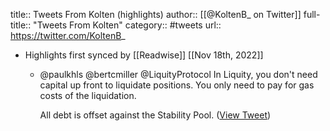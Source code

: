 title:: Tweets From Kolten (highlights)
author:: [[@KoltenB_ on Twitter]]
full-title:: "Tweets From Kolten"
category:: #tweets
url:: https://twitter.com/KoltenB_

- Highlights first synced by [[Readwise]] [[Nov 18th, 2022]]
	- @paulkhls @bertcmiller @LiquityProtocol In Liquity, you don't need capital up front to liquidate positions. You only need to pay for gas costs of the liquidation. 
	  
	  All debt is offset against the Stability Pool. ([View Tweet](https://twitter.com/KoltenB_/status/1395083535548141571))